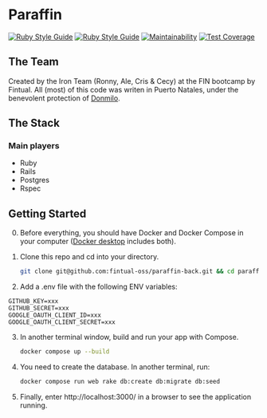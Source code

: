 # Paraffin
[![Ruby Style Guide](https://img.shields.io/badge/code_style-rubocop-brightgreen.svg)](https://github.com/rubocop/rubocop) [![Ruby Style Guide](https://img.shields.io/badge/code_style-community-brightgreen.svg)](https://rubystyle.guide)
[![Maintainability](https://api.codeclimate.com/v1/badges/a8924cfe1a51fd8463d7/maintainability)](https://codeclimate.com/github/rtichauerv/paraffin/maintainability) [![Test Coverage](https://api.codeclimate.com/v1/badges/a8924cfe1a51fd8463d7/test_coverage)](https://codeclimate.com/github/rtichauerv/paraffin/test_coverage)


## The Team

Created by the Iron Team (Ronny, Ale, Cris & Cecy) at the FIN bootcamp by Fintual.
All (most) of this code was writen in Puerto Natales, under the benevolent protection of [Donmilo](http://donmilo.cl/).


## The Stack

### Main players

- Ruby
- Rails
- Postgres
- Rspec

## Getting Started

0. Before everything, you should have Docker and Docker Compose in your computer ([Docker desktop](https://docs.docker.com/desktop/install/mac-install/) includes both).

1. Clone this repo and cd into your directory.
    
    ```sh
    git clone git@github.com:fintual-oss/paraffin-back.git && cd paraffin-back
    ```
    
2. Add a .env file with the following ENV variables:
```
GITHUB_KEY=xxx
GITHUB_SECRET=xxx
GOOGLE_OAUTH_CLIENT_ID=xxx
GOOGLE_OAUTH_CLIENT_SECRET=xxx
```

3. In another terminal window, build and run your app with Compose.

    ```sh
    docker compose up --build
    ```

3. You need to create the database. In another terminal, run:

    ```sh
    docker compose run web rake db:create db:migrate db:seed
    ```

4. Finally, enter http://localhost:3000/ in a browser to see the application running.

